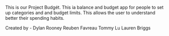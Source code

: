 This is our Project Budgét. This ia balance and budget app for people to set up categories and and budget limits. This allows the user to understand better their spending habits.

Created by -
Dylan Rooney
Reuben Favreau
Tommy Lu
Lauren Briggs
